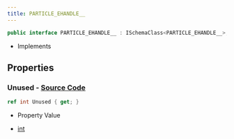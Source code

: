 ```yaml
---
title: PARTICLE_EHANDLE__
---
```


```csharp
public interface PARTICLE_EHANDLE__ : ISchemaClass<PARTICLE_EHANDLE__>, ISchemaField, ISchemaClass, INativeHandle
```

- Implements

## Properties

### **Unused** - [Source Code](https://github.com/swiftly-solution/swiftlys2/blob/main/managed/src/SwiftlyS2.Generated/Schemas/Interfaces/PARTICLE_EHANDLE__.cs#L16)

```csharp
ref int Unused { get; }
```

- Property Value

- [int](https://learn.microsoft.com/dotnet/api/system.int32)


